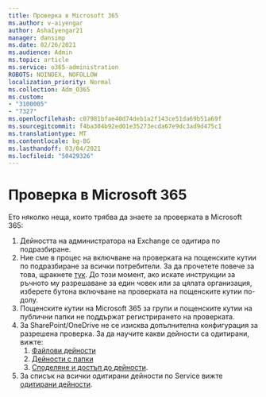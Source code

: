```yaml
---
title: Проверка в Microsoft 365
ms.author: v-aiyengar
author: AshaIyengar21
manager: dansimp
ms.date: 02/26/2021
ms.audience: Admin
ms.topic: article
ms.service: o365-administration
ROBOTS: NOINDEX, NOFOLLOW
localization_priority: Normal
ms.collection: Adm_O365
ms.custom:
- "3100005"
- "7327"
ms.openlocfilehash: c07981bfae40d74deb1a2f143ce51da69b51a69f
ms.sourcegitcommit: f4ba304b92ed01e35273ecda67e9dc3ad9d475c1
ms.translationtype: MT
ms.contentlocale: bg-BG
ms.lasthandoff: 03/04/2021
ms.locfileid: "50429326"
---
```

# <a name="auditing-in-microsoft-365"></a>Проверка в Microsoft 365

Ето няколко неща, които трябва да знаете за проверката в Microsoft 365:

1. Дейността на администратора на Exchange се одитира по подразбиране.
1. Ние сме в процес на включване на проверката на пощенските кутии по подразбиране за всички потребители. За да прочетете повече за това, щракнете [тук](https://techcommunity.microsoft.com/t5/Security-Privacy-and-Compliance/Exchange-Mailbox-Auditing-will-be-enabled-by-default/ba-p/215171). До този момент, ако искате инструкции за ръчното му разрешаване за един човек или за цялата организация, изберете бутона включване на проверката на пощенските кутии по-долу.
1. Пощенските кутии на Microsoft 365 за групи и пощенските кутии на публични папки не поддържат регистрирането на проверката.
1. За SharePoint/OneDrive не се изисква допълнителна конфигурация за разрешена проверка. За да научите какви дейности са одитирани, вижте:
    1. [Файлови дейности](https://docs.microsoft.com/office365/securitycompliance/search-the-audit-log-in-security-and-compliance#file-and-page-activities)
    1. [Дейности с папки](https://docs.microsoft.com/office365/securitycompliance/search-the-audit-log-in-security-and-compliance#folder-activities)
    1. [Споделяне и достъп до дейности](https://docs.microsoft.com/office365/securitycompliance/search-the-audit-log-in-security-and-compliance#sharing-and-access-request-activities).
1. За списък на всички одитирани дейности по Service вижте [одитирани дейности](https://docs.microsoft.com/office365/securitycompliance/search-the-audit-log-in-security-and-compliance#audited-activities).
